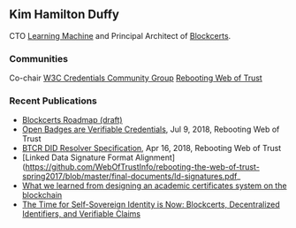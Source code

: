 ## Kim Hamilton Duffy

CTO [Learning Machine](learningmachine.com) and Principal Architect of [Blockcerts](blockcerts.org).

### Communities

Co-chair [W3C Credentials Community Group](https://w3c-ccg.github.io/)
[Rebooting Web of Trust](https://www.weboftrust.info/)

### Recent Publications

- [Blockcerts Roadmap (draft)](https://github.com/WebOfTrustInfo/rwot7/blob/master/topics-and-advance-readings/blockcerts_roadmap.md)
- [Open Badges are Verifiable Credentials](https://github.com/WebOfTrustInfo/rebooting-the-web-of-trust-spring2018/blob/master/final-documents/open-badges-are-verifiable-credentials.pdf), Jul 9, 2018, Rebooting Web of Trust
- [BTCR DID Resolver Specification](https://github.com/WebOfTrustInfo/rebooting-the-web-of-trust-spring2018/blob/master/final-documents/btcr-resolver.pdf), Apr 16, 2018, Rebooting Web of Trust
- [Linked Data Signature Format Alignment](https://github.com/WebOfTrustInfo/rebooting-the-web-of-trust-spring2017/blob/master/final-documents/ld-signatures.pdf_
- [What we learned from designing an academic certificates system on the blockchain](https://medium.com/mit-media-lab/what-we-learned-from-designing-an-academic-certificates-system-on-the-blockchain-34ba5874f196)
- [The Time for Self-Sovereign Identity is Now: Blockcerts, Decentralized Identifiers, and Verifiable Claims](https://medium.com/learning-machine-blog/the-time-for-self-sovereign-identity-is-now-222aab97041b)
